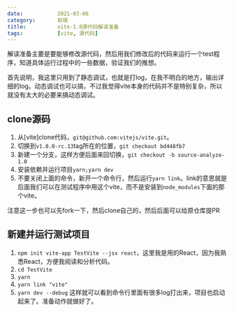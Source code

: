 ```yaml
---
date:           2021-03-06
category:       前端
title:          vite-1.0源代码解读准备
tags:           [vite, 源代码]
---
```


解读准备主要是要能够修改源代码，然后用我们修改后的代码来运行一个test程序，知道具体运行过程中的一些数据，验证我们的推想。
<!--more-->
首先说明，我这里只用到了静态调试，也就是打log，在我不明白的地方，输出详细的log。动态调试也可以搞，不过我觉得vite本身的代码并不是特别复杂，所以就没有太大的必要来搞动态调试。

## clone源码
1. 从[vite]clone代码，`git@github.com:vitejs/vite.git`。
2. 切换到`v1.0.0-rc.13`tag所在的位置，`git checkout bd448fb7`
3. 新建一个分支，这样方便后面来回切换，`git checkout -b source-analyze-1.0`
4. 安装依赖并运行项目`yarn;yarn dev`
5. 不要关闭上面的命令，新开一个命令行，然后运行`yarn link`。link的意思就是后面我们可以在测试程序中用这个vite，而不是安装到`node_modules`下面的那个vite。

注意这一步也可以先fork一下，然后clone自己的，然后后面可以给原仓库提PR

## 新建并运行测试项目
1. `npm init vite-app TestVite --jsx react`，这里我是用的React，因为我熟悉React，方便我阅读和分析代码。
2. `cd TestVite`
3. `yarn`
4. `yarn link "vite"`
5. `yarn dev --debug`
这样就可以看到命令行里面有很多log打出来，项目也启动起来了。准备动作就做好了。
